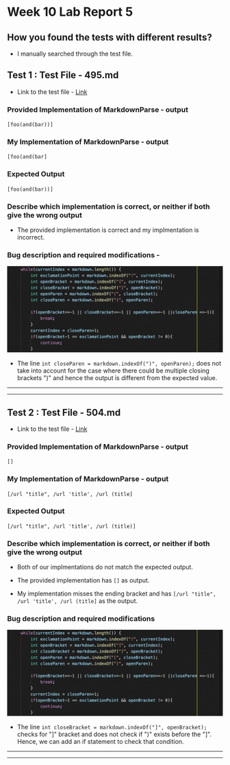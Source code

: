 # **Week 10 Lab Report 5**

## How you found the tests with different results?

* I manually searched through the test file.

## Test 1 : Test File - 495.md

* Link to the test file - [Link](https://github.com/nidhidhamnani/markdown-parser/blob/main/test-files/495.md)

### Provided Implementation of MarkdownParse - output

```
[foo(and(bar))]
```

### My Implementation of MarkdownParse - output

```
[foo(and(bar]
```

### Expected Output

```
[foo(and(bar))]
```

### Describe which implementation is correct, or neither if both give the wrong output

* The provided implementation is correct and my implmentation is incorrect.

### Bug description and required modifications - 

![image](lab5ss1.png)

* The line ``` int closeParen = markdown.indexOf(")", openParen); ``` does not take into account for the case where there could be multiple closing brackets ")" and hence the output is different from the expected value.


---
---


## Test 2 : Test File - 504.md

* Link to the test file - [Link](https://github.com/nidhidhamnani/markdown-parser/blob/main/test-files/504.md)

### Provided Implementation of MarkdownParse - output

```
[]
```

### My Implementation of MarkdownParse - output

```
[/url "title", /url 'title', /url (title]
```

### Expected Output

```
[/url "title", /url 'title', /url (title)]
```


### Describe which implementation is correct, or neither if both give the wrong output

* Both of our implmentations do not match the expected output. 

* The provided implementation has ``` [] ``` as output.

* My implementation misses the ending bracket and has 
``` [/url "title", /url 'title', /url (title] ``` as the output.

### Bug description and required modifications

![image](lab5ss1.png)

* The line ```int closeBracket = markdown.indexOf("]", openBracket); ``` checks for "]" bracket and does not check if ")" exists before the "]". Hence, we can add an if statement to check that condition.


---
---
